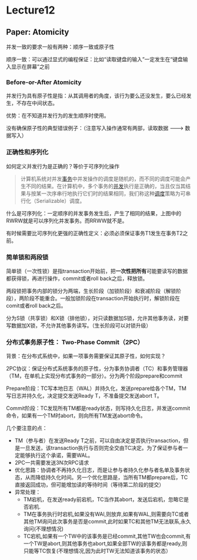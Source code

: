 # Lecture12

## Paper: Atomicity

并发一致的要求一般有两种：顺序一致或原子性

顺序一致：可以通过显式的编程保证：比如“读取键盘的输入”一定发生在“键盘输入显示在屏幕”之前

### Before-or-After Atomicity

并发行为具有原子性是指：从其调用者的角度，该行为要么还没发生，要么已经发生，不存在中间状态。

优势：在不知道并发行为的发生顺序时使用。

没有确保原子性的典型错误例子：（注意写入操作通常有两部，读取数据 ---> 数据写入）

### 正确性和序列化

如何定义并发行为是正确的？等价于可序列化操作

>计算机系统对并发[事务](https://baike.baidu.com/item/事务/5945882)中并发操作的调度是随机的，而不同的调度可能会产生不同的结果。在计算机中，多个事务的[并发](https://baike.baidu.com/item/并发/11024806)执行是正确的，当且仅当其结果与按某一次序串行地执行它们时的结果相同，我们称这种[调度](https://baike.baidu.com/item/调度/206795)策略为可串行化（Serializable）调度。

什么是可序列化：一定顺序的并发事务发生后，产生了相同的结果，上图中的RWRW就是可以序列化并发事务。而RRWW就不是。

有时候需要比可序列化更强的正确性定义：必须必须保证事务T1发生在事务T2之前。

### 简单锁和两段锁

简单锁（一次性锁）是指transaction开始前，把**一次性把所有**可能要读写的数据都获得锁，再进行操作，commit或者roll back之后，释放锁。

两段锁把事务内部的锁分为两端，生长阶段（加锁阶段）和衰减阶段（解锁阶段），两阶段不能重合。一般加锁阶段在transaction开始执行时，解锁阶段在comit或者roll back之后。

分为S锁（共享锁）和X锁（排他锁），对只读数据加S锁，允许其他事务读，对要写数据加X锁，不允许其他事务读写。（生长阶段可以对锁升级）

### 分布式事务原子性： Two-Phase Commit（2PC）

背景：在分布式系统中，如果一项事务需要保证其原子性，如何实现？

2PC协议：保证分布式系统事务的原子性，分为事务协调者（TC）和事务管理器（TM，在单机上实现分布式事务的一部分）。分为两个阶段prepare和commit

Prepare阶段：TC写本地日志（WAL）并持久化，发送prepare给各个TM，TM写日志并持久化，决定提交发送Ready T，不准备提交发送abort T。

Commit阶段：TC发现所有TM都是ready状态，则写持久化日志，并发送commit命令，如果有一个TM时abort，则向所有TM发送abort命令。

几个要注意的点：

* TM（参与者）在发送Ready T之前，可以自由决定是否执行transaction，但是一旦发送，该transaction执行与否则完全交由TC决定。为了保证参与者一定能够执行这个承诺，需要WAL。
* 2PC一共需要发送3N次RPC请求
* 优化思路：协调者不再持久化日志，而是让参与者持久化参与者名单及事务状态，从而降低持久化时间。另一个优化思路是，当所有TM都prepare后，TC直接返回成功，但可能增加读的等待时间（等待第二阶段的提交）
* 异常处理：
  * TM宕机，在发送ready前宕机，TC当作其abort，发送后宕机，忽略它是否宕机.
  * TM在事务执行时宕机,如果没有WAl,则放弃,如果有WAL,则需要向TC或者其他TM询问此次事务是否是commit,此时如果TC和其他TM无法联系,永久询问(不理想情况)
  * TC宕机,如果有一个TW中的该事务是已经commit,其他TW也会commit,有一个TW是abort,则其他事务也abort,如果全部TW的该事务都是ready,则只能等TC恢复(不理想情况,因为此时TW无法知道该事务的状态）